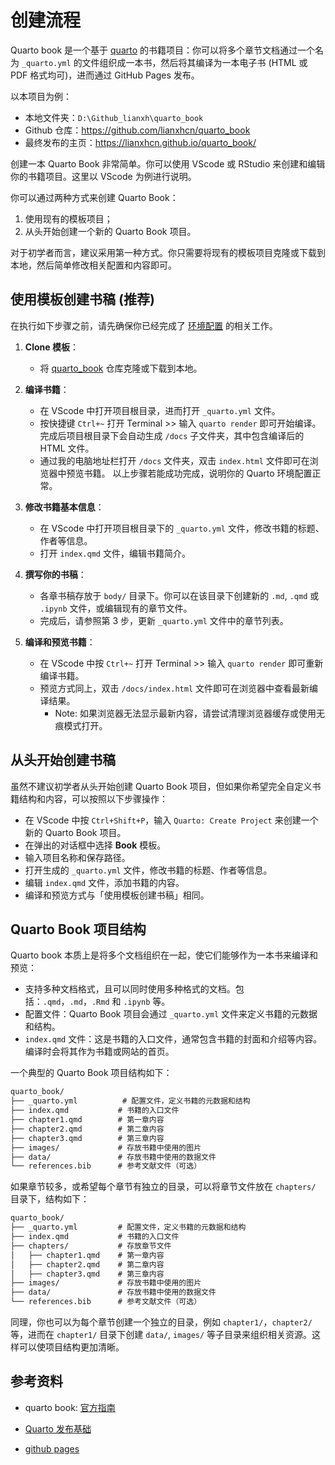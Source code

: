 # 创建流程

Quarto book 是一个基于 [quarto](https://quarto.org/docs/books/) 的书籍项目：你可以将多个章节文档通过一个名为 `_quarto.yml` 的文件组织成一本书，然后将其编译为一本电子书 (HTML 或 PDF 格式均可)，进而通过 GitHub Pages 发布。

以本项目为例：

- 本地文件夹：`D:\Github_lianxh\quarto_book`
- Github 仓库：<https://github.com/lianxhcn/quarto_book>
- 最终发布的主页：<https://lianxhcn.github.io/quarto_book/>

创建一本 Quarto Book 非常简单。你可以使用 VScode 或 RStudio 来创建和编辑你的书籍项目。这里以 VScode 为例进行说明。

你可以通过两种方式来创建 Quarto Book：

1. 使用现有的模板项目；
2. 从头开始创建一个新的 Quarto Book 项目。

对于初学者而言，建议采用第一种方式。你只需要将现有的模板项目克隆或下载到本地，然后简单修改相关配置和内容即可。

## 使用模板创建书稿 (推荐)

在执行如下步骤之前，请先确保你已经完成了 [环境配置](02_install_setting.md) 的相关工作。

1. **Clone 模板**：
   - 将 [quarto_book](https://www.github.com/lianxhcn/quarto_book) 仓库克隆或下载到本地。
2. **编译书籍**：
   - 在 VScode 中打开项目根目录，进而打开 `_quarto.yml` 文件。
   - 按快捷键 `Ctrl+~` 打开 Terminal >> 输入 `quarto render` 即可开始编译。完成后项目根目录下会自动生成 `/docs` 子文件夹，其中包含编译后的 HTML 文件。
   - 通过我的电脑地址栏打开 `/docs` 文件夹，双击 `index.html` 文件即可在浏览器中预览书籍。
   以上步骤若能成功完成，说明你的 Quarto 环境配置正常。
3. **修改书籍基本信息**：
   - 在 VScode 中打开项目根目录下的 `_quarto.yml` 文件，修改书籍的标题、作者等信息。
   - 打开 `index.qmd` 文件，编辑书籍简介。

4. **撰写你的书稿**：
   - 各章书稿存放于 `body/` 目录下。你可以在该目录下创建新的 `.md`, `.qmd` 或 `.ipynb` 文件，或编辑现有的章节文件。
   - 完成后，请参照第 3 步，更新 `_quarto.yml` 文件中的章节列表。
5. **编译和预览书籍**：
   - 在 VScode 中按 `Ctrl+~` 打开 Terminal >> 输入 `quarto render` 即可重新编译书籍。
   - 预览方式同上，双击 `/docs/index.html` 文件即可在浏览器中查看最新编译结果。
     - Note: 如果浏览器无法显示最新内容，请尝试清理浏览器缓存或使用无痕模式打开。

## 从头开始创建书稿

虽然不建议初学者从头开始创建 Quarto Book 项目，但如果你希望完全自定义书籍结构和内容，可以按照以下步骤操作：

- 在 VScode 中按 `Ctrl+Shift+P`，输入 `Quarto: Create Project` 来创建一个新的 Quarto Book 项目。
- 在弹出的对话框中选择 **Book** 模板。
- 输入项目名称和保存路径。
- 打开生成的 `_quarto.yml` 文件，修改书籍的标题、作者等信息。
- 编辑 `index.qmd` 文件，添加书籍的内容。
- 编译和预览方式与「使用模板创建书稿」相同。



## Quarto Book 项目结构

Quarto book 本质上是将多个文档组织在一起，使它们能够作为一本书来编译和预览：

- 支持多种文档格式，且可以同时使用多种格式的文档。包括：`.qmd`，`.md`，`.Rmd` 和 `.ipynb` 等。
- 配置文件：Quarto Book 项目会通过 `_quarto.yml` 文件来定义书籍的元数据和结构。
- `index.qmd` 文件：这是书籍的入口文件，通常包含书籍的封面和介绍等内容。编译时会将其作为书籍或网站的首页。

一个典型的 Quarto Book 项目结构如下：

```md
quarto_book/
├── _quarto.yml          # 配置文件，定义书籍的元数据和结构
├── index.qmd           # 书籍的入口文件
├── chapter1.qmd        # 第一章内容
├── chapter2.qmd        # 第二章内容
├── chapter3.qmd        # 第三章内容
├── images/             # 存放书籍中使用的图片
├── data/               # 存放书籍中使用的数据文件
└── references.bib      # 参考文献文件（可选）
```

如果章节较多，或希望每个章节有独立的目录，可以将章节文件放在 `chapters/` 目录下，结构如下：

```md   
quarto_book/
├── _quarto.yml         # 配置文件，定义书籍的元数据和结构
├── index.qmd           # 书籍的入口文件
├── chapters/           # 存放章节文件
│   ├── chapter1.qmd    # 第一章内容   
│   ├── chapter2.qmd    # 第二章内容
│   ├── chapter3.qmd    # 第三章内容
├── images/             # 存放书籍中使用的图片
├── data/               # 存放书籍中使用的数据文件
└── references.bib      # 参考文献文件（可选）
``` 

同理，你也可以为每个章节创建一个独立的目录，例如 `chapter1/`，`chapter2/` 等，进而在 `chapter1/` 目录下创建 `data/`, `images/` 等子目录来组织相关资源。这样可以使项目结构更加清晰。



## 参考资料

- quarto book: [官方指南](https://quarto.org/docs/books/)

- [Quarto 发布基础](https://www.aidoczh.com/quarto/docs/publishing/index.html)
- [github pages](https://www.aidoczh.com/quarto/docs/publishing/github-pages.html)
